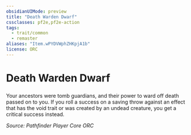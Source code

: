 ```yaml
---
obsidianUIMode: preview
title: "Death Warden Dwarf"
cssclasses: pf2e,pf2e-action
tags:
  - trait/common
  - remaster
aliases: "Item.wPYDVWphZHKpjA1b"
license: ORC
---
```

# Death Warden Dwarf

### 






Your ancestors were tomb guardians, and their power to ward off death passed on to you. If you roll a success on a saving throw against an effect that has the void trait or was created by an undead creature, you get a critical success instead.

*Source: Pathfinder Player Core*
*ORC*
